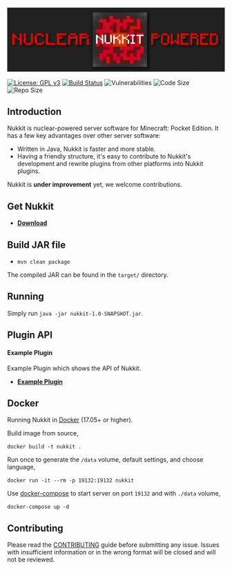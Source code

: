 ![nukkit](.github/images/banner.png)

[![License: GPL v3](https://img.shields.io/badge/License-GPL%20v3-yellow.svg)](LICENSE)
[![Build Status](https://img.shields.io/travis/com/nukkitv/Nukkit/master.svg)](https://circleci.com/gh/nukkitv/Nukkit/tree/master)
![Vulnerabilities](https://img.shields.io/snyk/vulnerabilities/github/nukkitv/nukkit.svg)
![Code Size](https://img.shields.io/github/languages/code-size/nukkitv/nukkit.svg)
![Repo Size](https://img.shields.io/github/repo-size/nukkitv/nukkit.svg)

Introduction
-------------

Nukkit is nuclear-powered server software for Minecraft: Pocket Edition.
It has a few key advantages over other server software:

* Written in Java, Nukkit is faster and more stable.
* Having a friendly structure, it's easy to contribute to Nukkit's development and rewrite plugins from other platforms into Nukkit plugins.

Nukkit is **under improvement** yet, we welcome contributions. 

Get Nukkit
--------------------

* __[Download](https://circleci.com/gh/nukkitv/Nukkit/tree/master)__

Build JAR file
-------------
- `mvn clean package`

The compiled JAR can be found in the `target/` directory.

Running
-------------
Simply run `java -jar nukkit-1.0-SNAPSHOT.jar`.

Plugin API
-------------
#### **Example Plugin**
Example Plugin which shows the API of Nukkit.

* __[Example Plugin](http://github.com/nukkitv/ExamplePlugin)__

Docker
-------------

Running Nukkit in [Docker](https://www.docker.com/) (17.05+ or higher).

Build image from source,

```
docker build -t nukkit .
```

Run once to generate the `/data` volume, default settings, and choose language,

```
docker run -it --rm -p 19132:19132 nukkit
```

Use [docker-compose](https://docs.docker.com/compose/overview/) to start server on port `19132` and with `./data` volume,

```
docker-compose up -d
```

Contributing
------------
Please read the [CONTRIBUTING](.github/CONTRIBUTING.md) guide before submitting any issue. Issues with insufficient information or in the wrong format will be closed and will not be reviewed.
